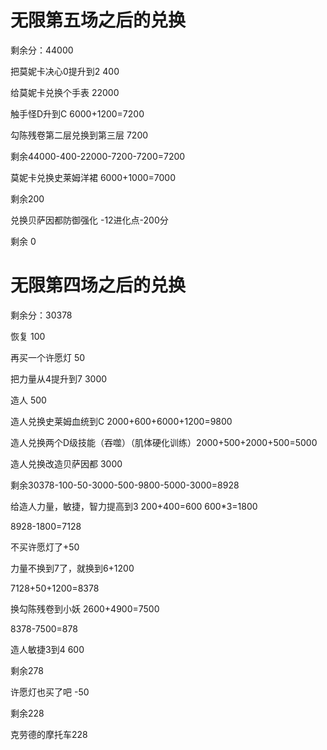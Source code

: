 # 无限第五场之后的兑换
剩余分：44000

把莫妮卡决心0提升到2 400

给莫妮卡兑换个手表 22000

触手怪D升到C 6000+1200=7200

勾陈残卷第二层兑换到第三层 7200

剩余44000-400-22000-7200-7200=7200

莫妮卡兑换史莱姆洋裙 6000+1000=7000

剩余200

兑换贝萨因都防御强化 -12进化点-200分

剩余 0

# 无限第四场之后的兑换
剩余分：30378  

恢复 100

再买一个许愿灯 50

把力量从4提升到7 3000

造人 500

造人兑换史莱姆血统到C 2000+600+6000+1200=9800

造人兑换两个D级技能（吞噬）（肌体硬化训练）2000+500+2000+500=5000

造人兑换改造贝萨因都 3000

剩余30378-100-50-3000-500-9800-5000-3000=8928

给造人力量，敏捷，智力提高到3 200+400=600 600*3=1800

8928-1800=7128

不买许愿灯了+50

力量不换到7了，就换到6+1200

7128+50+1200=8378

换勾陈残卷到小妖 2600+4900=7500

8378-7500=878

造人敏捷3到4 600

剩余278

许愿灯也买了吧 -50

剩余228

克劳德的摩托车228